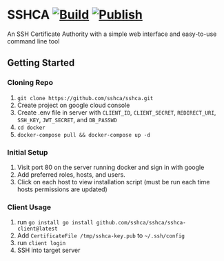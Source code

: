 # SSHCA [![Build](https://github.com/lavalleeale/sshca/actions/workflows/build.yml/badge.svg)](https://github.com/lavalleeale/sshca/actions/workflows/build.yml) [![Publish](https://github.com/lavalleeale/sshca/actions/workflows/publish.yml/badge.svg)](https://github.com/lavalleeale/sshca/actions/workflows/publish.yml)

An SSH Certificate Authority with a simple web interface and easy-to-use command line tool

## Getting Started

### Cloning Repo

1. `git clone https://github.com/sshca/sshca.git`
2. Create project on google cloud console
3. Create .env file in server with `CLIENT_ID`, `CLIENT_SECRET`, `REDIRECT_URI`, `SSH_KEY`, `JWT_SECRET`, and `DB_PASSWD`
4. `cd docker`
5. `docker-compose pull && docker-compose up -d`

### Initial Setup

1. Visit port 80 on the server running docker and sign in with google
2. Add preferred roles, hosts, and users.
3. Click on each host to view installation script (must be run each time hosts permissions are updated)

### Client Usage

1. run `go install go install github.com/sshca/sshca/sshca-client@latest`
2. Add `CertificateFile /tmp/sshca-key.pub` to `~/.ssh/config`
3. run `client login`
4. SSH into target server
